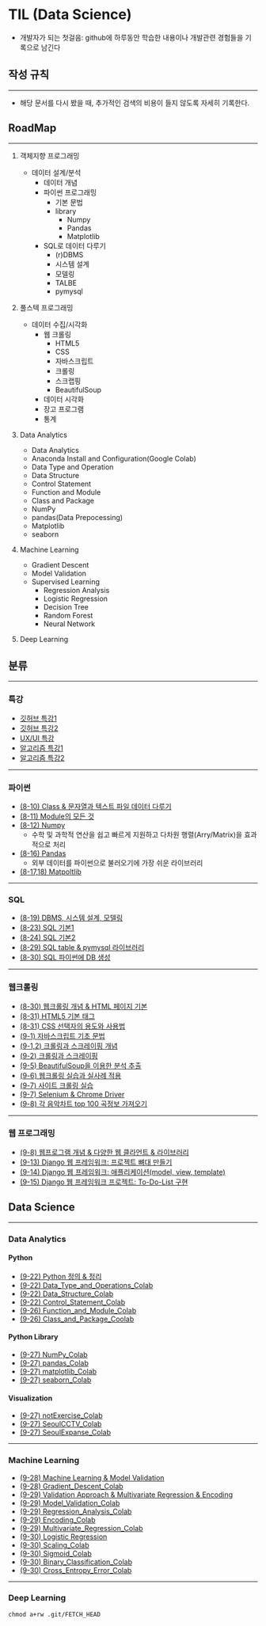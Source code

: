 # TIL (Data Science)
- 개발자가 되는 첫걸음: github에 하루동안 학습한 내용이나 개발관련 경험들을 기록으로 남긴다
## 작성 규칙
---
- 해당 문서를 다시 봤을 때, 추가적인 검색의 비용이 들지 않도록 자세히 기록한다. 
## RoadMap
---
1. 객체지향 프로그래밍
   - 데이터 설계/분석
     - 데이터 개념
     - 파이썬 프로그래밍   
       - 기본 문법
       - library 
         - Numpy
         - Pandas
         - Matplotlib
     - SQL로 데이터 다루기 
       - (r)DBMS
       - 시스템 설계 
       - 모델링
       - TALBE
       - pymysql
2. 풀스텍 프로그래밍
   -  데이터 수집/시각화
      -  웹 크롤링
         -  HTML5
         -  CSS
         -  자바스크립트
         -  크롤링
         -  스크랩핑
         -  BeautifulSoup 
      -  데이터 시각화 
      -  장고 프로그램
      -  통계

3. Data Analytics
   - Data Analytics
   - Anaconda Install and Configuration(Google Colab)
   - Data Type and Operation
   - Data Structure
   - Control Statement
   - Function and Module
   - Class and Package
   - NumPy
   - pandas(Data Prepocessing)
   - Matplotlib
   - seaborn 
4. Machine Learning
   - Gradient Descent
   - Model Validation
   - Supervised Learning
      - Regression Analysis
      - Logistic Regression
      - Decision Tree
      - Random Forest
      - Neural Network
   
5. Deep Learning

<!-- 3. 문제해결을 위한 빅데이터 구현 (DS, DE)
   - 기계학습
   - 지도/비지도 학습 개념과 알고리즘(DS, DE)
   - 문제 정의와 신경기반 알고리즘 모델링(DS)
4. 문제해결을 위한 빅데이터 활용 
   - 공공데이터를 활용한 머신러닝 기반 예측 모델 구현 PJT (DS)
   - 대용량 데이터 처리 플랫폼 구축 및 학습용 데이터 구축 (DE) -->

## 분류
---
### 특강
- [깃허브 특강1](https://github.com/Calcious98/TIL/blob/89af6094c7210d8a68a2297bd2f13a13a185f331/git/8-8.md)
- [깃허브 특강2](https://github.com/Calcious98/TIL/blob/89af6094c7210d8a68a2297bd2f13a13a185f331/git/8-9.md)
- [UX/UI 특강](https://github.com/Calcious98/TIL/blob/83171221fa97903f0c26998bb8c60e1e8cd4a2d9/%ED%8A%B9%EA%B0%95/UI-UX.md)
- [알고리즘 특강1](https://github.com/Calcious98/TIL/blob/7352e6838673b3a79fd7b2d2ecacc1c10cac1e0f/%ED%8A%B9%EA%B0%95/%EC%95%8C%EA%B3%A0%EB%A6%AC%EC%A6%98.md)
- [알고리즘 특강2](https://github.com/Calcious98/TIL/blob/420ea26cebe48e6c1c63b34751bb492dc2eb0c12/%ED%8A%B9%EA%B0%95/%EC%95%8C%EA%B3%A0%EB%A6%AC%EC%A6%982.md)

---
### 파이썬
- [(8-10) Class & 문자열과 텍스트 파일 데이터 다루기](https://github.com/Calcious98/TIL/blob/327cf20539d247c65d1a042b2394bbb5614e332d/python/8-10.md)
- [(8-11) Module의 모든 것](https://github.com/Calcious98/TIL/blob/ace1365274edb838ad9861504fdd4b1b9f356ebc/python/8-11-module.md)
- [(8-12) Numpy](https://github.com/Calcious98/TIL/blob/ace1365274edb838ad9861504fdd4b1b9f356ebc/python/8-12.md)
   - 수학 및 과학적 연산을 쉽고 빠르게 지원하고 다차원 행렬(Arry/Matrix)을 효과적으로 처리
- [(8-16) Pandas](https://github.com/Calcious98/TIL/blob/4d1a85c100762de4bacd750d437671e6427728b1/python/8-16.md)
   - 외부 데이터를 파이썬으로 불러오기에 가장 쉬운 라이브러리
- [(8-17,18) Matpoltlib](https://github.com/Calcious98/TIL/blob/4d1a85c100762de4bacd750d437671e6427728b1/python/8-17.md)

---
### SQL
- [(8-19) DBMS, 시스템 설계, 모델링](https://github.com/Calcious98/TIL/blob/470143954c1d4e12b2781d74ec4370d644cf8a79/SQL/8-19.md)
- [(8-23) SQL 기본1](https://github.com/Calcious98/TIL/blob/470143954c1d4e12b2781d74ec4370d644cf8a79/SQL/8-23.md)
- [(8-24) SQL 기본2](https://github.com/Calcious98/TIL/blob/1b9f35f9fa377a1a7f60159bbf8d170eb9e9601b/SQL/8-24.md)
- [(8-29) SQL table & pymysql 라이브러리](https://github.com/Calcious98/TIL/blob/932469364c243862e0329f6eb99ecf735a7c0513/SQL/8-29.md)
- [(8-30) SQL 파이썬에 DB 생성](https://github.com/Calcious98/TIL/blob/932469364c243862e0329f6eb99ecf735a7c0513/SQL/8-30.md)

---
### 웹크롤링
- [(8-30) 웹크롤링 개념 & HTML 페이지 기본](https://github.com/Calcious98/TIL/blob/b137bde14c36b047bbd43f882632b193e384e3ef/webCrawling/8-30.md)
- [(8-31) HTML5 기본 태그](https://github.com/Calcious98/TIL/blob/daa2271a8831272eebffd0eaddace10dd06c090f/webCrawling/8-31.md)
- [(8-31) CSS 선택자의 용도와 사용법](https://github.com/Calcious98/TIL/blob/69e0f57c5004a884ce9000ccb94ea84932e41661/webCrawling/8-31-2.md)
- [(9-1) 자바스크립트 기초 문법](https://github.com/Calcious98/TIL/blob/69e0f57c5004a884ce9000ccb94ea84932e41661/webCrawling/9-1.md)
- [(9-1,2) 크롤링과 스크레이핑 개념](https://github.com/Calcious98/TIL/blob/749a7657b783349a2505416a378781f64fdb386d/webCrawling/9-1-2.md)
- [(9-2) 크롤링과 스크레이핑](https://github.com/Calcious98/TIL/blob/35f8aafa796ee83da5bd54da791da039ad083204/webCrawling/9-2.md)
- [(9-5) BeautifulSoup을 이용한 분석 추출](https://github.com/Calcious98/TIL/blob/a3d4348c2a0ebd022cb9d1fd6739bb2a68a0c5a8/webCrawling/9-5.md)
- [(9-6) 웹크롤링 실습과 실사례 적용](https://github.com/Calcious98/TIL/blob/a3d4348c2a0ebd022cb9d1fd6739bb2a68a0c5a8/webCrawling/9-6.md)
- [(9-7) 사이트 크롤링 실습](https://github.com/Calcious98/TIL/blob/a3d4348c2a0ebd022cb9d1fd6739bb2a68a0c5a8/webCrawling/9-7.md)
- [(9-7) Selenium & Chrome Driver](https://github.com/Calcious98/TIL/blob/a3d4348c2a0ebd022cb9d1fd6739bb2a68a0c5a8/webCrawling/9-7-2.md)
- [(9-8) 각 음악차트 top 100 곡정보 가져오기](https://github.com/Calcious98/TIL/blob/d52ccd591b04f7d7dba8b14aa75cf7f01e3f85b2/webCrawling/9-8.md)

---
### 웹 프로그래밍

- [(9-8) 웹프로그램 개념 & 다양한 웹 클라언트 & 라이브러리](https://github.com/Calcious98/TIL/blob/d52ccd591b04f7d7dba8b14aa75cf7f01e3f85b2/webPrograming/9-8.md)
- [(9-13) Django 웹 프레임워크: 프로젝트 뼈대 만들기](https://github.com/Calcious98/TIL/blob/419a96c68f99a41e6a0a907dc87ef9583084fc4b/webPrograming/9-13.md)
- [(9-14) Django 웹 프레임워크: 애플리케이션(model, view, template)](https://github.com/Calcious98/TIL/blob/419a96c68f99a41e6a0a907dc87ef9583084fc4b/webPrograming/9-14.md)
- [(9-15) Django 웹 프레임워크 프로젝트: To-Do-List 구현](https://github.com/Calcious98/TIL/blob/949a20b73efb92f7f9de6ebc67896a3d0550a819/webPrograming/9-15.md)


## Data Science 
---
### Data Analytics
#### Python 
- [(9-22) Python 정의 & 정리](https://github.com/Calcious98/TIL/blob/117c015e7fb22c2b3eba8b6c37867ed29fe99a35/Data_Science/9-22.md)
- [(9-22) Data_Type_and_Operations_Colab](https://github.com/Calcious98/TIL/blob/117c015e7fb22c2b3eba8b6c37867ed29fe99a35/Data_Science/%5B003%5D_Data_Type_and_Operations_ipynb%EC%9D%98_%EC%82%AC%EB%B3%B8.ipynb)
- [(9-22) Data_Structure_Colab](https://github.com/Calcious98/TIL/blob/117c015e7fb22c2b3eba8b6c37867ed29fe99a35/Data_Science/%5B004%5D_Data_Structure.ipynb)
- [(9-22) Control_Statement_Colab](https://github.com/Calcious98/TIL/blob/117c015e7fb22c2b3eba8b6c37867ed29fe99a35/Data_Science/%5B005%5D_Control_Statement.ipynb)
- [(9-26) Function_and_Module_Colab](https://github.com/Calcious98/TIL/blob/2aa87333bf299a795a3b97e691387e79bee287d5/Data_Analytics/%5B006%5D_Function_and_Module.ipynb)
- [(9-26) Class_and_Package_Coolab](https://github.com/Calcious98/TIL/blob/2aa87333bf299a795a3b97e691387e79bee287d5/Data_Analytics/%5B007%5D_Class_and_Package.ipynb)
#### Python Library
- [(9-27) NumPy_Colab](https://github.com/Calcious98/TIL/blob/2aa87333bf299a795a3b97e691387e79bee287d5/Data_Analytics/%5B008%5D_NumPy.ipynb)
- [(9-27) pandas_Colab](https://github.com/Calcious98/TIL/blob/2aa87333bf299a795a3b97e691387e79bee287d5/Data_Analytics/%5B009%5D_pandas.ipynb)
- [(9-27) matplotlib_Colab](https://github.com/Calcious98/TIL/blob/7d552f43fd05bde09ea7595f0f4d67c3e1de525d/Data_Analytics/%5B010%5D_matplotlib.ipynb)
- [(9-27) seaborn_Colab](https://github.com/Calcious98/TIL/blob/7d552f43fd05bde09ea7595f0f4d67c3e1de525d/Data_Analytics/%5B011%5D_seaborn.ipynb)
#### Visualization
- [(9-27) notExercise_Colab](https://github.com/Calcious98/TIL/blob/157a24fbcb6248d9a8f08694e23be915bf9d738b/Data_Analytics/001_notExercise.ipynb)
- [(9-27) SeoulCCTV_Colab](https://github.com/Calcious98/TIL/blob/157a24fbcb6248d9a8f08694e23be915bf9d738b/Data_Analytics/002_Seoul_CCTV.ipynb)
- [(9-27) SeoulExpanse_Colab](https://github.com/Calcious98/TIL/blob/157a24fbcb6248d9a8f08694e23be915bf9d738b/Data_Analytics/003_Seoul_Expense.ipynb)

---
### Machine Learning
- [(9-28) Machine Learning & Model Validation](https://github.com/Calcious98/TIL/blob/5e7e5b8e0e4783bf9eee01903d10aa39c0eab99f/Machine_Learning/9-28.md)
- [(9-28) Gradient_Descent_Colab](https://github.com/Calcious98/TIL/blob/5e7e5b8e0e4783bf9eee01903d10aa39c0eab99f/Machine_Learning/Gradient_Descent.ipynb)
- [(9-29) Validation Approach & Multivariate Regression & Encoding](https://github.com/Calcious98/TIL/blob/06e83fceff959363747dac37d52f7d67f23414f9/Machine_Learning/9-29.md)
- [(9-29) Model_Validation_Colab](https://github.com/Calcious98/TIL/blob/06e83fceff959363747dac37d52f7d67f23414f9/Machine_Learning/2.Model_Validation/Model_Validation.ipynb)
- [(9-29) Regression_Analysis_Colab](https://github.com/Calcious98/TIL/blob/06e83fceff959363747dac37d52f7d67f23414f9/Machine_Learning/3.Regression_Analysis/001_Regression_Analysis.ipynb)
- [(9-29) Encoding_Colab](https://github.com/Calcious98/TIL/blob/06e83fceff959363747dac37d52f7d67f23414f9/Machine_Learning/3.Regression_Analysis/002_Encoding.ipynb)
- [(9-29) Multivariate_Regression_Colab](https://github.com/Calcious98/TIL/blob/06e83fceff959363747dac37d52f7d67f23414f9/Machine_Learning/3.Regression_Analysis/003_Multivariate_Regression.ipynb)
- [(9-30) Logistic Regression](https://github.com/Calcious98/TIL/blob/06e83fceff959363747dac37d52f7d67f23414f9/Machine_Learning/9-30.md)
- [(9-30) Scaling_Colab](https://github.com/Calcious98/TIL/blob/06e83fceff959363747dac37d52f7d67f23414f9/Machine_Learning/3.Regression_Analysis/004_Scaling.ipynb)
- [(9-30) Sigmoid_Colab](https://github.com/Calcious98/TIL/blob/06e83fceff959363747dac37d52f7d67f23414f9/Machine_Learning/4.Logistic_Regression/001_Sigmoid.ipynb)
- [(9-30) Binary_Classification_Colab](https://github.com/Calcious98/TIL/blob/06e83fceff959363747dac37d52f7d67f23414f9/Machine_Learning/4.Logistic_Regression/002_Binary_Classification.ipynb)
- [(9-30) Cross_Entropy_Error_Colab](https://github.com/Calcious98/TIL/blob/06e83fceff959363747dac37d52f7d67f23414f9/Machine_Learning/4.Logistic_Regression/003_Cross_Entropy_Error.ipynb)
---
### Deep Learning



``` git
chmod a+rw .git/FETCH_HEAD 
